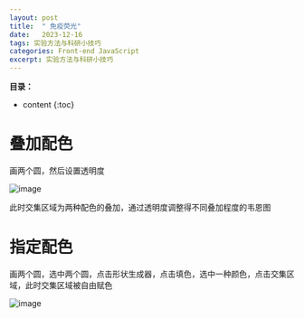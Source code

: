 ```yaml
---
layout: post
title:  " 免疫荧光"
date:   2023-12-16
tags: 实验方法与科研小技巧
categories: Front-end JavaScript
excerpt: 实验方法与科研小技巧
---
```



**目录：**

* content
{:toc}

# 叠加配色

画两个圆，然后设置透明度

![image](https://github.com/yushuntai/yushuntai.github.io/assets/61654690/ce1b9313-8947-4439-a7f2-a470f976ce8f)

此时交集区域为两种配色的叠加，通过透明度调整得不同叠加程度的韦恩图

# 指定配色

画两个圆，选中两个圆，点击形状生成器，点击填色，选中一种颜色，点击交集区域，此时交集区域被自由赋色

![image](https://github.com/yushuntai/yushuntai.github.io/assets/61654690/5dd22b58-829e-46da-92fd-b9b64ed9df47)

